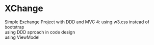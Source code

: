 # XChange
Simple Exchange Project with DDD and MVC 4:
using w3.css instead of bootstrap<br/>
using DDD aproach in code design<br/>
using ViewModel
